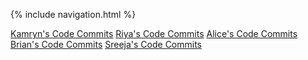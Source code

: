{% include navigation.html %}

[Kamryn's Code Commits](https://github.com/kamryns/curly-cupboard/commits?author=kamryns)
[Riya's Code Commits](https://github.com/kamryns/curly-cupboard/commits?author=ranand2445)
[Alice's Code Commits]()
[Brian's Code Commits]()
[Sreeja's Code Commits]()
